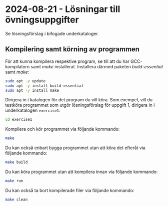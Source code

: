 # 2024-08-21 - Lösningar till övningsuppgifter

Se lösningsförslag i bifogade underkataloger.

## Kompilering samt körning av programmen
För att kunna kompilera respektive program, se till att du har GCC-kompilatorn samt *make* installerat. Installera därmed paketen *build-essential* samt *make:*

```bash
sudo apt -y update
sudo apt -y install build-essential
sudo apt -y install make
```

Dirigera in i katalogen för det program du vill köra. Som exempel, vill du testköra programmet som utgör lösningsförslag för uppgift 1, dirigera in i underkatalogen `exercise1`:

```bash
cd exercise1
```

Kompilera och kör programmet via följande kommando:

```bash
make
```

Du kan också enbart bygga programmet utan att köra det efteråt via följande kommando:

```bash
make build
```

Du kan köra programmet utan att kompilera innan via följande kommando:

```bash
make run
```

Du kan också ta bort kompilerade filer via följande kommando:

```bash
make clean
```